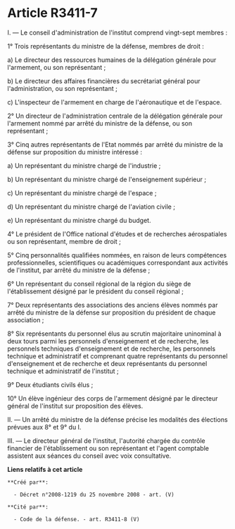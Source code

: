 # Article R3411-7

I. ― Le conseil d'administration de l'institut comprend vingt-sept membres :

1° Trois représentants du ministre de la défense, membres de droit :

a) Le directeur des ressources humaines de la délégation générale pour l'armement, ou son représentant ;

b) Le directeur des affaires financières du secrétariat général pour l'administration, ou son représentant ;

c) L'inspecteur de l'armement en charge de l'aéronautique et de l'espace.

2° Un directeur de l'administration centrale de la délégation générale pour l'armement nommé par arrêté du ministre de la
défense, ou son représentant ;

3° Cinq autres représentants de l'Etat nommés par arrêté du ministre de la défense sur proposition du ministre intéressé :

a) Un représentant du ministre chargé de l'industrie ;

b) Un représentant du ministre chargé de l'enseignement supérieur ;

c) Un représentant du ministre chargé de l'espace ;

d) Un représentant du ministre chargé de l'aviation civile ;

e) Un représentant du ministre chargé du budget.

4° Le président de l'Office national d'études et de recherches aérospatiales ou son représentant, membre de droit ;

5° Cinq personnalités qualifiées nommées, en raison de leurs compétences professionnelles, scientifiques ou académiques
correspondant aux activités de l'institut, par arrêté du ministre de la défense ;

6° Un représentant du conseil régional de la région du siège de l'établissement désigné par le président du conseil
régional ;

7° Deux représentants des associations des anciens élèves nommés par arrêté du ministre de la défense sur proposition du
président de chaque association ;

8° Six représentants du personnel élus au scrutin majoritaire uninominal à deux tours parmi les personnels d'enseignement et
de recherche, les personnels techniques d'enseignement et de recherche, les personnels technique et administratif et
comprenant quatre représentants du personnel d'enseignement et de recherche et deux représentants du personnel technique et
administratif de l'institut ;

9° Deux étudiants civils élus ;

10° Un élève ingénieur des corps de l'armement désigné par le directeur général de l'institut sur proposition des élèves.

II. ― Un arrêté du ministre de la défense précise les modalités des élections prévues aux 8° et 9° du I.

III. ― Le directeur général de l'institut, l'autorité chargée du contrôle financier de l'établissement ou son représentant et
l'agent comptable assistent aux séances du conseil avec voix consultative.

**Liens relatifs à cet article**

	**Créé par**:

	  - Décret n°2008-1219 du 25 novembre 2008 - art. (V)

	**Cité par**:

	  - Code de la défense. - art. R3411-8 (V)
